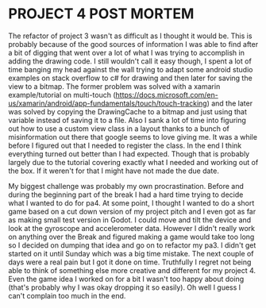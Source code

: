 # PROJECT 4 POST MORTEM

The refactor of project 3 wasn't as difficult as I thought it would be. This is probably because of the good sources of information I was able to find after a bit of digging that went over a lot of what I was trying to accomplish in adding the drawing code. I still wouldn't call it easy though, I spent a lot of time banging my head against the wall trying to adapt some android studio examples on stack overflow to c# for drawing and then later for saving the view to a bitmap. The former problem was solved with a xamarin example/tutorial on multi-touch (https://docs.microsoft.com/en-us/xamarin/android/app-fundamentals/touch/touch-tracking) and the later was solved by copying the DrawingCache to a bitmap and just using that variable instead of saving it to a file. Also I sank a lot of time into figuring out how to use a custom view class in a layout thanks to a bunch of misinformation out there that google seems to love giving me. It was a while before I figured out that I needed to register the class. In the end I think everything turned out better than I had expected. Though that is probably largely due to the tutorial covering exactly what I needed and working out of the box. If it weren't for that I might have not made the due date.

My biggest challenge was probably my own procrastination. Before and during the beginning part of the break I had a hard time trying to decide what I wanted to do for pa4. At some point, I thought I wanted to do a short game based on a cut down version of my project pitch and I even got as far as making small test version in Godot. I could move and tilt the device and look at the gyroscope and accelerometer data. However I didn't really work on anything over the Break and figured making a game would take too long so I decided on dumping that idea and go on to refactor my pa3. I didn't get started on it until Sunday which was a big time mistake. The next couple of days were a real pain but I got it done on time. Truthfully I regret not being able to think of something else more creative and different for my project 4. Even the game idea I worked on for a bit I wasn't too happy about doing (that's probably why I was okay dropping it so easily). Oh well I guess I can't complain too much in the end.
